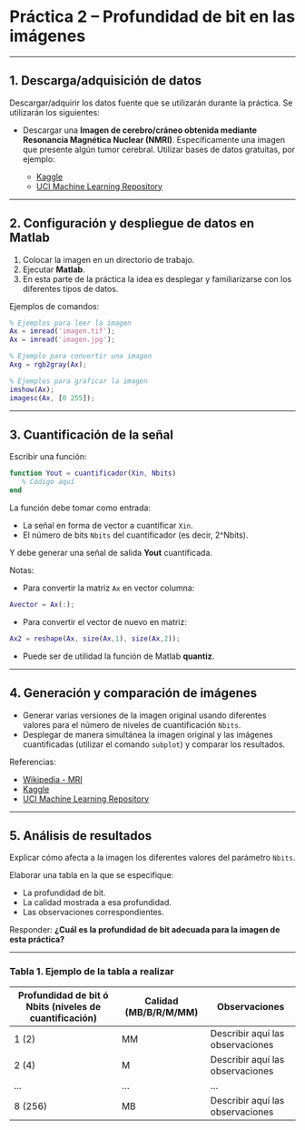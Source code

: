 # Práctica 2 – Profundidad de bit en las imágenes

---

## 1. Descarga/adquisición de datos

Descargar/adquirir los datos fuente que se utilizarán durante la práctica. Se utilizarán los siguientes:

* Descargar una **Imagen de cerebro/cráneo obtenida mediante Resonancia Magnética Nuclear (NMRI)**. Específicamente una imagen que presente algún tumor cerebral. Utilizar bases de datos gratuitas, por ejemplo:

  * [Kaggle](https://www.kaggle.com/)
  * [UCI Machine Learning Repository](https://archive.ics.uci.edu/ml/datasets.php)

---

## 2. Configuración y despliegue de datos en Matlab

1. Colocar la imagen en un directorio de trabajo.
2. Ejecutar **Matlab**.
3. En esta parte de la práctica la idea es desplegar y familiarizarse con los diferentes tipos de datos.

Ejemplos de comandos:

```matlab
% Ejemplos para leer la imagen
Ax = imread('imagen.tif');
Ax = imread('imagen.jpg');

% Ejemplo para convertir una imagen
Axg = rgb2gray(Ax);

% Ejemplos para graficar la imagen
imshow(Ax);
imagesc(Ax, [0 255]);
```

---

## 3. Cuantificación de la señal

Escribir una función:

```matlab
function Yout = cuantificador(Xin, Nbits)
   % Código aquí
end
```

La función debe tomar como entrada:

* La señal en forma de vector a cuantificar `Xin`.
* El número de bits `Nbits` del cuantificador (es decir, 2^Nbits).

Y debe generar una señal de salida **Yout** cuantificada.

Notas:

* Para convertir la matriz `Ax` en vector columna:

```matlab
Avector = Ax(:);
```

* Para convertir el vector de nuevo en matriz:

```matlab
Ax2 = reshape(Ax, size(Ax,1), size(Ax,2));
```

* Puede ser de utilidad la función de Matlab **quantiz**.

---

## 4. Generación y comparación de imágenes

* Generar varias versiones de la imagen original usando diferentes valores para el número de niveles de cuantificación `Nbits`.
* Desplegar de manera simultánea la imagen original y las imágenes cuantificadas (utilizar el comando `subplot`) y comparar los resultados.

Referencias:

* [Wikipedia - MRI](http://en.wikipedia.org/wiki/MRI)
* [Kaggle](https://www.kaggle.com/)
* [UCI Machine Learning Repository](https://archive.ics.uci.edu/ml/datasets.php)

---

## 5. Análisis de resultados

Explicar cómo afecta a la imagen los diferentes valores del parámetro `Nbits`.

Elaborar una tabla en la que se especifique:

* La profundidad de bit.
* La calidad mostrada a esa profundidad.
* Las observaciones correspondientes.

Responder: **¿Cuál es la profundidad de bit adecuada para la imagen de esta práctica?**

---

### Tabla 1. Ejemplo de la tabla a realizar

| Profundidad de bit ó Nbits (niveles de cuantificación) | Calidad (MB/B/R/M/MM) | Observaciones                    |
| ------------------------------------------------------ | --------------------- | -------------------------------- |
| 1 (2)                                                  | MM                    | Describir aquí las observaciones |
| 2 (4)                                                  | M                     | Describir aquí las observaciones |
| ...                                                    | …                     | …                                |
| 8 (256)                                                | MB                    | Describir aquí las observaciones |


